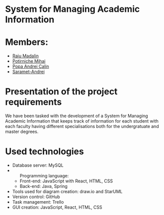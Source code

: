 # System for Managing Academic Information
# Members:

<ul>
    <li><a href="https://github.com/916-Raiu-Madalin">Raiu Madalin</a></li>
    <li><a href="https://github.com/mihaidaniel34">Potirniche Mihai</a></li>
    <li><a href="https://github.com/916-Popa-Andrei-Calin">Popa Andrei Calin</a></li>
    <li><a href="https://github.com/916-Saramet-Andrei">Saramet-Andrei</a></li>
</ul>

# Presentation of the project requirements

We have been tasked with the development of a System for Managing Academic Information that keeps track of information for each student with each faculty having different specialisations both for the undergratuate and master degrees.


# Used technologies
<ul>
<li>Database server: MySQL</li>
<li>
    <ul>
        Programming language:
        <li>Front-end: JavaScript with React, HTML, CSS</li>
        <li>Back-end: Java, Spring</li> 
    </ul>
</li>
<li>Tools used for diagram creation: draw.io and StarUML</li>
<li>Version control: GitHub</li>
<li>Task management: Trello</li>
<li>GUI creation: JavaScript, React, HTML, CSS</li>
</li>

</ul>
